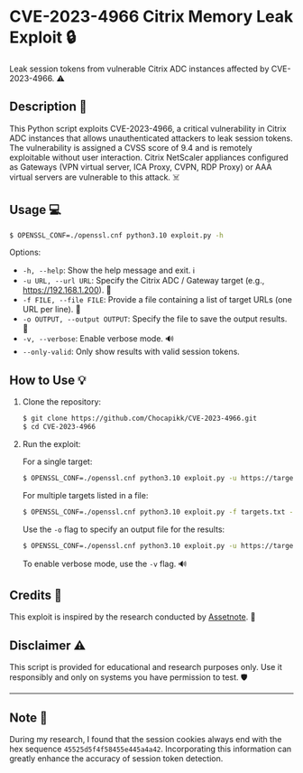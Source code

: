 # CVE-2023-4966 Citrix Memory Leak Exploit 🔒

Leak session tokens from vulnerable Citrix ADC instances affected by CVE-2023-4966. ⚠️

## Description 📃

This Python script exploits CVE-2023-4966, a critical vulnerability in Citrix ADC instances that allows unauthenticated attackers to leak session tokens. The vulnerability is assigned a CVSS score of 9.4 and is remotely exploitable without user interaction. Citrix NetScaler appliances configured as Gateways (VPN virtual server, ICA Proxy, CVPN, RDP Proxy) or AAA virtual servers are vulnerable to this attack. :skull_and_crossbones:

## Usage 💻

```bash
$ OPENSSL_CONF=./openssl.cnf python3.10 exploit.py -h
```

Options:
- `-h, --help`: Show the help message and exit. ℹ️
- `-u URL, --url URL`: Specify the Citrix ADC / Gateway target (e.g., https://192.168.1.200). 🔗
- `-f FILE, --file FILE`: Provide a file containing a list of target URLs (one URL per line). 📁
- `-o OUTPUT, --output OUTPUT`: Specify the file to save the output results. 💾
- `-v, --verbose`: Enable verbose mode. 🔊
- `--only-valid`: Only show results with valid session tokens.

## How to Use 💡

1. Clone the repository:
   ```bash
   $ git clone https://github.com/Chocapikk/CVE-2023-4966.git
   $ cd CVE-2023-4966
   ```

2. Run the exploit:

   For a single target:
   ```bash
   $ OPENSSL_CONF=./openssl.cnf python3.10 exploit.py -u https://target.example.com
   ```

   For multiple targets listed in a file:
   ```bash
   $ OPENSSL_CONF=./openssl.cnf python3.10 exploit.py -f targets.txt --only-valid
   ```

   Use the `-o` flag to specify an output file for the results:

   ```bash
   $ OPENSSL_CONF=./openssl.cnf python3.10 exploit.py -u https://target.example.com -o results.txt --only-valid
   ```

   To enable verbose mode, use the `-v` flag. 🔊

## Credits 👏

This exploit is inspired by the research conducted by [Assetnote](https://www.assetnote.io/resources/research/citrix-bleed-leaking-session-tokens-with-cve-2023-4966). 🙌

## Disclaimer ⚠️

This script is provided for educational and research purposes only. Use it responsibly and only on systems you have permission to test. 🛡️

---

## Note 📝

During my research, I found that the session cookies always end with the hex sequence `45525d5f4f58455e445a4a42`. Incorporating this information can greatly enhance the accuracy of session token detection.